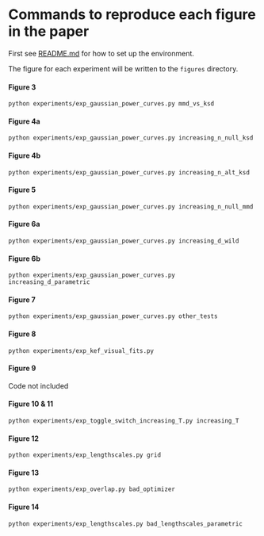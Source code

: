 # Commands to reproduce each figure in the paper
First see [README.md](README.md) for how to set up the environment.

The figure for each experiment will be written to the `figures` directory.

#### Figure 3
`python experiments/exp_gaussian_power_curves.py mmd_vs_ksd`

#### Figure 4a
`python experiments/exp_gaussian_power_curves.py increasing_n_null_ksd`

#### Figure 4b
`python experiments/exp_gaussian_power_curves.py increasing_n_alt_ksd`

#### Figure 5
`python experiments/exp_gaussian_power_curves.py increasing_n_null_mmd`

#### Figure 6a
`python experiments/exp_gaussian_power_curves.py increasing_d_wild`

#### Figure 6b
`python experiments/exp_gaussian_power_curves.py increasing_d_parametric`

#### Figure 7
`python experiments/exp_gaussian_power_curves.py other_tests`

#### Figure 8
`python experiments/exp_kef_visual_fits.py`

#### Figure 9
Code not included

#### Figure 10 & 11
`python experiments/exp_toggle_switch_increasing_T.py increasing_T`

#### Figure 12
`python experiments/exp_lengthscales.py grid`

#### Figure 13
`python experiments/exp_overlap.py bad_optimizer`

#### Figure 14
`python experiments/exp_lengthscales.py bad_lengthscales_parametric`
